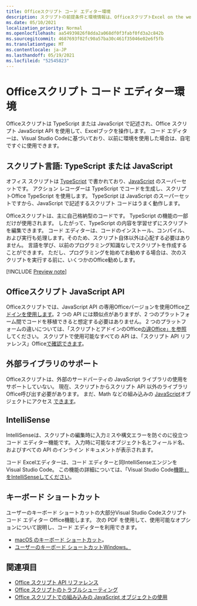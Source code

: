```yaml
---
title: Officeスクリプト コード エディター環境
description: スクリプトの前提条件と環境情報は、OfficeスクリプトExcel on the web。
ms.date: 05/10/2021
localization_priority: Normal
ms.openlocfilehash: aa54939826f8dda2a068df0f3fabf0fd3a2c842b
ms.sourcegitcommit: 4687693f02fc90a57ba30c461f35046e02e6f5fb
ms.translationtype: MT
ms.contentlocale: ja-JP
ms.lasthandoff: 05/19/2021
ms.locfileid: "52545823"
---
```

# <a name="office-scripts-code-editor-environment"></a>Officeスクリプト コード エディター環境

Officeスクリプトは TypeScript または JavaScript で記述され、Office スクリプト JavaScript API を使用して、Excelブックを操作します。 コード エディターは、Visual Studio Codeに基づいており、以前に環境を使用した場合は、自宅ですぐに使用できます。

## <a name="scripting-language-typescript-or-javascript"></a>スクリプト言語: TypeScript または JavaScript

オフィス スクリプトは [TypeScript](https://www.typescriptlang.org/docs/home.html) で書かれており、[JavaScript](https://developer.mozilla.org/docs/Web/JavaScript) のスーパーセットです。 アクション レコーダーは TypeScript でコードを生成し、スクリプトOffice TypeScript を使用します。 TypeScript は JavaScript のスーパーセットですから、JavaScript で記述するスクリプト コードはうまく動作します。

Officeスクリプトは、主に自己格納型のコードです。 TypeScript の機能の一部だけが使用されます。 したがって、TypeScript の内容を学習せずにスクリプトを編集できます。 コード エディターは、コードのインストール、コンパイル、および実行も処理します。そのため、スクリプト自体以外は心配する必要はありません。 言語を学び、以前のプログラミング知識なしでスクリプトを作成することができます。 ただし、プログラミングを始めてお勧めする場合は、次のスクリプトを実行する前に、いくつかのOffice勧めします。

[!INCLUDE [Preview note](../includes/coding-basics-references.md)]

## <a name="office-scripts-javascript-api"></a>Officeスクリプト JavaScript API

Officeスクリプトでは、JavaScript API の専用Officeバージョンを使用Office[アドインを使用します](/office/dev/add-ins/overview/index)。2 つの API には類似点がありますが、2 つのプラットフォーム間でコードを移植できると想定する必要はありません。 2 つのプラットフォームの違いについては、「スクリプトとアドインのOffice[の違Office」を参照](../resources/add-ins-differences.md#apis)してください。 スクリプトで使用可能なすべての API は、「スクリプト API リファレンス」Office[で確認できます](/javascript/api/office-scripts/overview)。

## <a name="external-library-support"></a>外部ライブラリのサポート

Officeスクリプトは、外部のサードパーティの JavaScript ライブラリの使用をサポートしていない。 現在、スクリプトからスクリプト API 以外のライブラリOffice呼び出す必要があります。 まだ、Math などの組み込みの [JavaScript](../develop/javascript-objects.md)オブジェクトにアクセス [できます](https://developer.mozilla.org/docs/Web/JavaScript/Reference/Global_Objects/Math)。

## <a name="intellisense"></a>IntelliSense

IntelliSenseは、スクリプトの編集時に入力ミスや構文エラーを防ぐのに役立つコード エディター機能です。 入力時に可能なオブジェクト名とフィールド名、およびすべての API のインライン ドキュメントが表示されます。

コード Excelエディターは、コード エディターと同IntelliSenseエンジンをVisual Studio Code。 この機能の詳細については、「Visual Studio Code[機能」をIntelliSenseしてください](https://code.visualstudio.com/docs/editor/intellisense#_intellisense-features)。

## <a name="keyboard-shortcuts"></a>キーボード ショートカット

ユーザーのキーボード ショートカットの大部分Visual Studio Codeスクリプト コード エディター Office機能します。 次の PDF を使用して、使用可能なオプションについて説明し、コード エディターを利用できます。

- [macOS のキーボード ショートカット](https://code.visualstudio.com/shortcuts/keyboard-shortcuts-macos.pdf)。
- [ユーザーのキーボード ショートカットWindows。](https://code.visualstudio.com/shortcuts/keyboard-shortcuts-windows.pdf)

## <a name="see-also"></a>関連項目

- [Office スクリプト API リファレンス](/javascript/api/office-scripts/overview)
- [Office スクリプトのトラブルシューティング](../testing/troubleshooting.md)
- [Office スクリプトでの組み込みの JavaScript オブジェクトの使用](../develop/javascript-objects.md)
